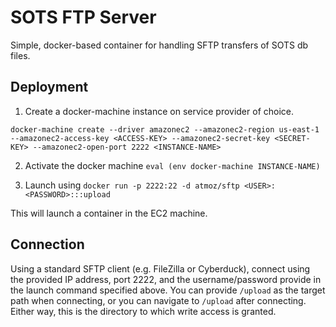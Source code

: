 # SOTS FTP Server

Simple, docker-based container for handling SFTP transfers of SOTS db files.

## Deployment

1. Create a docker-machine instance on service provider of choice.

`docker-machine create --driver amazonec2 --amazonec2-region us-east-1 --amazonec2-access-key <ACCESS-KEY> --amazonec2-secret-key <SECRET-KEY> --amazonec2-open-port 2222 <INSTANCE-NAME>`

2. Activate the docker machine `eval (env docker-machine INSTANCE-NAME)`

3. Launch using `docker run -p 2222:22 -d atmoz/sftp <USER>:<PASSWORD>:::upload`

This will launch a container in the EC2 machine.

## Connection

Using a standard SFTP client (e.g. FileZilla or Cyberduck), connect using the provided IP address, port 2222, and the username/password provide in the launch command specified above. You can provide `/upload` as the target path when connecting, or you can navigate to `/upload` after connecting. Either way, this is the directory to which write access is granted.
